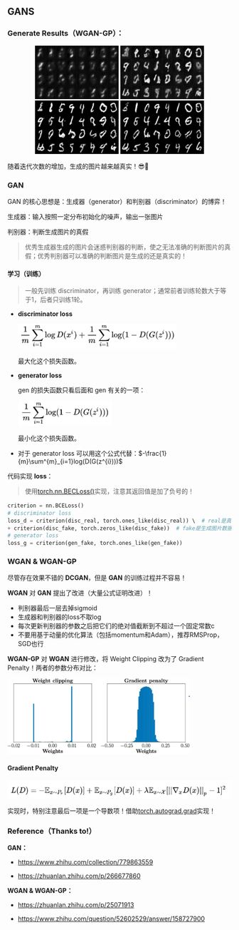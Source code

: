 ## GANS

### Generate Results（WGAN-GP）：

<div align="center">
    <img src="images\fake1.png" height="120" width="188" >
    <img src="images\fake3.png" height="120" width="188" >
    <img src="images\fake4.png" height="120" width="188" >
    <img src="images\fake6.png" height="120" width="188" >
</div>

随着迭代次数的增加，生成的图片越来越真实！😎🎉

### GAN

GAN 的核心思想是：生成器（generator）和判别器（discriminator）的博弈！

生成器：输入按照一定分布初始化的噪声，输出一张图片

判别器：判断生成图片的真假

> 优秀生成器生成的图片会迷惑判别器的判断，使之无法准确的判断图片的真假；优秀判别器可以准确的判断图片是生成的还是真实的！

#### 学习（训练）

> 一般先训练 discriminator，再训练 generator；通常前者训练轮数大于等于1，后者只训练1轮。

- **discriminator loss**

  <img src="images\equation.png" style="zoom:70%;" />

  最大化这个损失函数。

- **generator loss**

  gen 的损失函数只看后面和 gen 有关的一项：

  <img src="images\equation_gen.png" style="zoom:70%;" />

  最小化这个损失函数。

- 对于 generator loss 可以用这个公式代替：$-\frac{1}{m}\sum^{m}_{i=1}log(D(G(z^{i})))$

代码实现 **loss**：

> 使用[torch.nn.BECLoss()](https://pytorch.org/docs/stable/generated/torch.nn.BCELoss.html#bceloss)实现，注意其返回值是加了负号的！

```python
criterion = nn.BCELoss()
# discriminator loss
loss_d = criterion(disc_real, torch.ones_like(disc_real)) \  # real是真实图片数据
+ criterion(disc_fake, torch.zeros_like(disc_fake))  # fake是生成图片数据
# generator loss
loss_g = criterion(gen_fake, torch.ones_like(gen_fake))
```

### WGAN & WGAN-GP

尽管存在效果不错的 **DCGAN**，但是 **GAN** 的训练过程并不容易！

**WGAN** 对 **GAN** 提出了改进（大量公式证明改进）！

- 判别器最后一层去掉sigmoid
- 生成器和判别器的loss不取log
- 每次更新判别器的参数之后把它们的绝对值截断到不超过一个固定常数c
- 不要用基于动量的优化算法（包括momentum和Adam），推荐RMSProp，SGD也行

**WGAN-GP** 对 **WGAN** 进行修改，将 Weight Clipping 改为了 Gradient Penalty！两者的参数分布对比：

<img src="images\gp.jpg" style="zoom:40%;" />

#### Gradient Penalty

<img src="images\equation_gp.png" style="zoom:60%;" />

实现时，特别注意最后一项是一个导数项！借助[torch.autograd.grad](https://pytorch.org/docs/stable/generated/torch.autograd.grad.html#torch-autograd-grad)实现！

### Reference（Thanks to!）

**GAN：**

- https://www.zhihu.com/collection/779863559

- https://zhuanlan.zhihu.com/p/266677860

**WGAN & WGAN-GP：**

- https://zhuanlan.zhihu.com/p/25071913

- https://www.zhihu.com/question/52602529/answer/158727900
